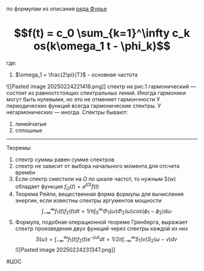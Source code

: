 по формулам из описания [ряда Фурье](ряд%20Фурье)

# $$f(t) = c_0 \sum_{k=1}^\infty c_k os(k\omega_1 t - \phi_k)$$
где:
1) $\omega_1 = \frac{2\pi}{T}$ - основная частота

![[Pasted image 20250224221416.png]]
спектр на рис.1 гармонический — состоит из равноотстоящих спектральных линий. Иногда гармоники могут быть нулевыми, но это не отменяет гармончности
У периодических функций всегда гармонические спектры. У негармонических — иногда.
Спектры бывают:
1) линейчатые
2) сплошные

---
Теоремы:
1) спектр суммы равен сумме спектров
2) спектр не зависит от выбора начального момента для отсчета времён
3) Если спектр сместили на $\Omega$ по шкале частот, то нужным S(w) обладает функция $f_\Omega (t) = e^{j\Omega t} f(t)$
4) Теорема Рейли, вещественная форма формулы для вычисления энергии, если известны спектры аргументов мощности
   $$\int_{-\infty}^\infty f_1(t)f_2(t)dt = 1/\pi \int_0^\infty \Phi_1(\omega)\Phi_2(\omega)cos(\phi_1-\phi_2)d\omega$$
5) Формула, подобная операционной теореме Гринберга, выражает спектр произведения двух функций через спектры каждой из них
   $$S(\omega)= \int_{-\infty}^\infty f_1(t)f_2(t)e^{-j\omega t} dt = 1/2\pi \int_{-\infty}^\infty S_1(v) S_2(\omega -v) dv$$
![[Pasted image 20250224231347.png]]


#ЦОС 